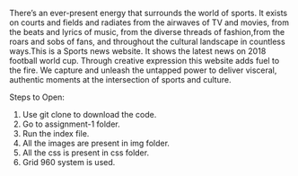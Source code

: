 There’s an ever-present energy that surrounds the world of sports. It exists on courts and fields and radiates from the airwaves of TV and movies, from the beats and lyrics of music, from the diverse threads of fashion,from the roars and sobs of fans, and throughout the cultural landscape in countless ways.This is a Sports news website. It shows the latest news on 2018 football world cup.  Through creative expression this website adds fuel to the fire. We capture and unleash the untapped power to deliver visceral, authentic moments at the intersection of sports and culture.

Steps to Open:
1. Use git clone to download the code.
2. Go to assignment-1 folder.
3. Run the index file.
4. All the images are present in img folder.
5. All the css is present in css folder.
6. Grid 960 system is used. 